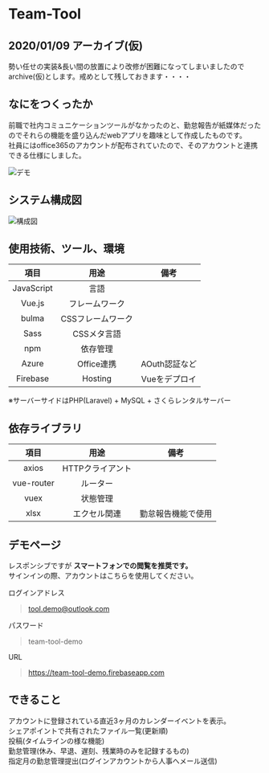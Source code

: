 # Team-Tool  

## 2020/01/09 アーカイブ(仮)  

勢い任せの実装&長い間の放置により改修が困難になってしまいましたのでarchive(仮)とします。戒めとして残しておきます・・・・  

## なにをつくったか  

前職で社内コミュニケーションツールがなかったのと、勤怠報告が紙媒体だったのでそれらの機能を盛り込んだwebアプリを趣味として作成したものです。  
社員にはoffice365のアカウントが配布されていたので、そのアカウントと連携できる仕様にしました。

![デモ](https://firebasestorage.googleapis.com/v0/b/team-tool-demo.appspot.com/o/20190314_223415.GIF?alt=media&token=26f9d66d-74c0-48f6-8973-3004288034e9)

## システム構成図  

![構成図](https://firebasestorage.googleapis.com/v0/b/team-tool-demo.appspot.com/o/%E3%82%B7%E3%82%B9%E3%83%86%E3%83%A0%E6%A7%8B%E6%88%90%E5%9B%B3.jpg?alt=media&token=94de3896-f273-4e08-8c53-1a2093164d7d)

## 使用技術、ツール、環境

| 項目 | 用途 | 備考 |
|:-----------:|:-----------:|:-----------:|
| JavaScript | 言語 | |
| Vue.js | フレームワーク | |
| bulma | CSSフレームワーク |  |
| Sass | CSSメタ言語 |  |
| npm | 依存管理 |  |
| Azure | Office連携 | AOuth認証など |
| Firebase | Hosting | Vueをデプロイ |

※サーバーサイドはPHP(Laravel) + MySQL + さくらレンタルサーバー

## 依存ライブラリ  

| 項目 | 用途 | 備考 |
|:-----------:|:-----------:|:-----------:|
| axios | HTTPクライアント | |
| vue-router | ルーター | |
| vuex | 状態管理 | |
| xlsx | エクセル関連 | 勤怠報告機能で使用 |

## デモページ  

レスポンシブですが __スマートフォンでの閲覧を推奨です。__  
サインインの際、アカウントはこちらを使用してください。  
  
ログインアドレス  
>tool.demo@outlook.com  

パスワード  
>team-tool-demo  

URL  
>https://team-tool-demo.firebaseapp.com  

## できること  

アカウントに登録されている直近3ヶ月のカレンダーイベントを表示。  
シェアポイントで共有されたファイル一覧(更新順)  
投稿(タイムラインの様な機能)  
勤怠管理(休み、早退、遅刻、残業時のみを記録するもの)  
指定月の勤怠管理提出(ログインアカウントから人事へメール送信)
